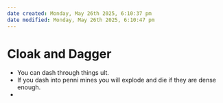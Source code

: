 ```yaml
---
date created: Monday, May 26th 2025, 6:10:37 pm
date modified: Monday, May 26th 2025, 6:10:47 pm
---
```


# Cloak and Dagger

- You can dash through things ult.
- If you dash into penni mines you will explode and die if they are dense enough.
- 